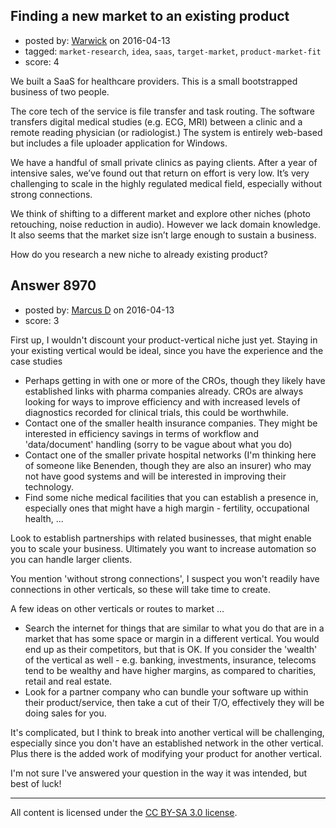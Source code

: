 ## Finding a new market to an existing product

- posted by: [Warwick](https://stackexchange.com/users/1080080/warwick) on 2016-04-13
- tagged: `market-research`, `idea`, `saas`, `target-market`, `product-market-fit`
- score: 4

<p>We built a SaaS for healthcare providers. This is a small bootstrapped business of two people. </p>

<p>The core tech of the service is file transfer and task routing. The software transfers digital medical studies (e.g. ECG, MRI) between a clinic and a remote reading physician (or radiologist.) The system is entirely web-based but includes a file uploader application for Windows.</p>

<p>We have a handful of small private clinics as paying clients. After a year of intensive sales, we’ve found out that return on effort is very low. It’s very challenging to scale in the highly regulated medical field, especially without strong connections.</p>

<p>We think of shifting to a different market and explore other niches (photo retouching, noise reduction in audio). However we lack domain knowledge. It also seems that the market size isn’t large enough to sustain a business.</p>

<p>How do you research a new niche to already existing product?</p>



## Answer 8970

- posted by: [Marcus D](https://stackexchange.com/users/258531/marcus-d) on 2016-04-13
- score: 3

<p>First up, I wouldn't discount your product-vertical niche just yet. Staying in your existing vertical would be ideal, since you have the experience and the case studies</p>

<ul>
<li>Perhaps getting in with one or more of the CROs, though they likely have established links with pharma companies already. CROs are always looking for ways to improve efficiency and with increased levels of diagnostics recorded for clinical trials, this could be worthwhile. </li>
<li>Contact one of the smaller health insurance companies. They might be interested in efficiency savings in terms of workflow and 'data/document' handling (sorry to be vague about what you do)</li>
<li>Contact one of the smaller private hospital networks (I'm thinking here of someone like Benenden, though they are also an insurer) who may not have good systems and will be interested in improving their technology.</li>
<li>Find some niche medical facilities that you can establish a presence in, especially ones that might have a high margin - fertility, occupational health, ... </li>
</ul>

<p>Look to establish partnerships with related businesses, that might enable you to scale your business. Ultimately you want to increase automation so you can handle larger clients. </p>

<p>You mention 'without strong connections', I suspect you won't readily have connections in other verticals, so these will take time to create.</p>

<p>A few ideas on other verticals or routes to market ... </p>

<ul>
<li>Search the internet for things that are similar to what you do that are in a market that has some space or margin in a different vertical. You would end up as their competitors, but that is OK. If you consider the 'wealth' of the vertical as well - e.g. banking, investments, insurance, telecoms tend to be wealthy and have higher margins, as compared to charities, retail and real estate.</li>
<li>Look for a partner company who can bundle your software up within their product/service, then take a cut of their T/O, effectively they will be doing sales for you.</li>
</ul>

<p>It's complicated, but I think to break into another vertical will be challenging, especially since you don't have an established network in the other vertical. Plus there is the added work of modifying your product for another vertical.</p>

<p>I'm not sure I've answered your question in the way it was intended, but best of luck!</p>




---

All content is licensed under the [CC BY-SA 3.0 license](https://creativecommons.org/licenses/by-sa/3.0/).
